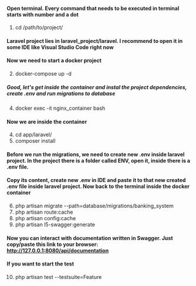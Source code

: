 #### Open terminal. Every command that needs to be executed in terminal starts with number and a dot
1. cd /path/to/project/ 
#### Laravel project lies in laravel_project/laravel. I recommend to open it in some IDE like Visual Studio Code right now  
#### Now we need to start a docker project  
2. docker-compose up -d 
##### Good, let's get inside the container and instal the project dependencies, create .env and run migrations to database 
4. docker exec -it nginx_container bash
#### Now we are inside the container
4. cd app/laravel/
5. composer install
#### Before we run the migrations, we need to create new .env inside laravel project. In the project there is a folder called ENV, open it, inside there is a .env file.   
#### Copy its content, create new .env in IDE and paste it to that new created .env file inside laravel project. Now back to the terminal inside the docker container  
6. php artisan migrate --path=database/migrations/banking_system
7. php artisan route:cache
8. php artisan config:cache
9. php artisan l5-swagger:generate 
#### Now you can interact with documentation written in Swagger. Just copy/paste this link to your browser: http://127.0.0.1:8080/api/documentation 
#### If you want to start the test 
10.  php artisan test --testsuite=Feature
